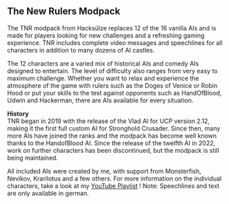 ## The New Rulers Modpack
The TNR modpack from Hacksülze replaces 12 of the 16 vanilla AIs and is made for players looking for new challenges and a refreshing gaming experience.
TNR includes complete video messages and speechlines for all characters in addition to many dozens of AI castles.  

The 12 characters are a varied mix of historical AIs and comedy AIs designed to entertain.
The level of difficulty also ranges from very easy to maximum challenge.
Whether you want to relax and experience the atmosphere of the game with rulers such as the Doges of Venice or Robin Hood or put your skills to the test against opponents such as HandOfBlood, Udwin and Hackerman, there are AIs available for every situation.  

**History**  
TNR began in 2019 with the release of the Vlad AI for UCP version 2.12, making it the first full custom AI for Stronghold Crusader.
Since then, many more AIs have joined the ranks and the modpack has become well known thanks to the HandofBlood AI.
Since the release of the twelfth AI in 2022, work on further characters has been discontinued, but the modpack is still being maintained.  

All included AIs were created by me, with support from Monsterfish, Nevikov, Krarilotus and a few others.
For more information on the individual characters, take a look at my  [YouTube Playlist](https://www.youtube.com/watch?v=05mSEZwmgZo&list=PLINOZtqxvjR7L55ukIJJDEMmq5qyhVCxL) !
Note: Speechlines and text are only available in german.
